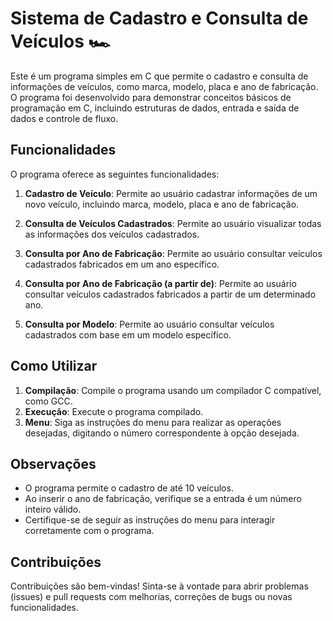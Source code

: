 # Sistema de Cadastro e Consulta de Veículos 🏎️

Este é um programa simples em C que permite o cadastro e consulta de informações de veículos, como marca, modelo, placa e ano de fabricação. O programa foi desenvolvido para demonstrar conceitos básicos de programação em C, incluindo estruturas de dados, entrada e saída de dados e controle de fluxo.

## Funcionalidades

O programa oferece as seguintes funcionalidades:

1. **Cadastro de Veículo**: Permite ao usuário cadastrar informações de um novo veículo, incluindo marca, modelo, placa e ano de fabricação.

2. **Consulta de Veículos Cadastrados**: Permite ao usuário visualizar todas as informações dos veículos cadastrados.

3. **Consulta por Ano de Fabricação**: Permite ao usuário consultar veículos cadastrados fabricados em um ano específico.

4. **Consulta por Ano de Fabricação (a partir de)**: Permite ao usuário consultar veículos cadastrados fabricados a partir de um determinado ano.

5. **Consulta por Modelo**: Permite ao usuário consultar veículos cadastrados com base em um modelo específico.

## Como Utilizar

1. **Compilação**: Compile o programa usando um compilador C compatível, como GCC.
2. **Execução**: Execute o programa compilado.
3. **Menu**: Siga as instruções do menu para realizar as operações desejadas, digitando o número correspondente à opção desejada.

## Observações

- O programa permite o cadastro de até 10 veículos.
- Ao inserir o ano de fabricação, verifique se a entrada é um número inteiro válido.
- Certifique-se de seguir as instruções do menu para interagir corretamente com o programa.

## Contribuições

Contribuições são bem-vindas! Sinta-se à vontade para abrir problemas (issues) e pull requests com melhorias, correções de bugs ou novas funcionalidades.
